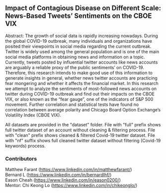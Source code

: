 ## Impact of Contagious Disease on Different Scale: News-Based Tweets’ Sentiments on the CBOE VIX

Abstract:
The growth of social data is rapidly increasing nowadays. During the global COVID-19 outbreak, many individuals and organizations have posited their viewpoints in social media regarding the current outbreak. Twitter is widely used among the general population and is one of the main social media platforms in obtaining news and information on a topic. Currently, tweets posted by influential twitter accounts like news accounts are arguably a reliable proxy of the public sentiments’ on COVID-19. Therefore, this research intends to make good use of this information to generate insights in general, whether news twitter accounts are practicing fear mongering and whether it affects the financial market. In this research we attempt to analyze the sentiments of most-followed news accounts on twitter during COVID-19 outbreak and find out their impacts on the CBOE VIX, or also known as the “fear gauge”, one of the indicators of S&P 500 movement. Further correlation and statistical tests have found no correlation between average polarity and Chicago Board Option Exchange’s Volatility Index (CBOE VIX).

All datasets are provided in the "dataset" folder. File with "full" prefix shows full twitter dataset of an account without cleaning & filtering process. File with "clean" prefix shows cleaned & filtered Covid-19 twitter dataset. File with "nf" suffix shows full cleaned twitter dataset without filtering (Covid-19 keywords) process.

### Contributors
Matthew Farant (https://www.linkedin.com/in/matthewfarant/)<br/>
Bernard L (https://www.linkedin.com/in/bernardlhf/)<br/>
Eason Cheah (https://www.linkedin.com/in/eason0200/)<br/>
Mentor: Chi Keong Lo (https://www.linkedin.com/in/chikeonglo/)
